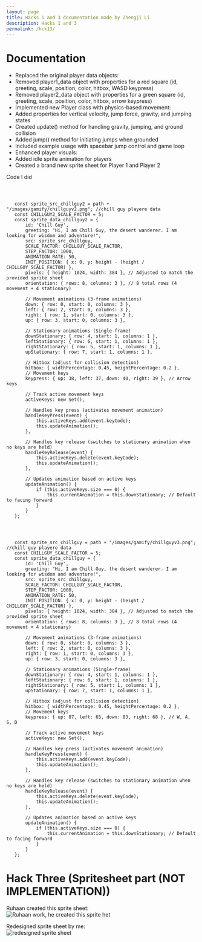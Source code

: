 ```yaml
---
layout: page
title: Hacks 1 and 3 documentation made by Zhengji Li
description: Hacks 1 and 3
permalink: /hck13/
---
```


# Documentation<br>
 - Replaced the original player data objects:<br>
 - Removed player1_data object with properties for a red square (id, greeting, scale, position, color, hitbox, WASD keypress)<br>
 - Removed player2_data object with properties for a green square (id, greeting, scale, position, color, hitbox, arrow keypress)<br>
 - Implemented new Player class with physics-based movement:<br>
 - Added properties for vertical velocity, jump force, gravity, and jumping states<br>
 - Created update() method for handling gravity, jumping, and ground collision<br>
 - Added jump() method for initiating jumps when grounded<br>
 - Included example usage with spacebar jump control and game loop<br>
 - Enhanced player visuals:<br>
 - Added idle sprite animation for players<br>
 - Created a brand new sprite sheet for Player 1 and Player 2<br>



Code I did<br>


 ```
 


    const sprite_src_chillguy2 = path + "/images/gamify/chillguyv2.png"; //chill guy playere data
    const CHILLGUY2_SCALE_FACTOR = 5;
    const sprite_data_chillguy2 = {
        id: 'Chill Guy',
        greeting: "Hi, I am Chill Guy, the desert wanderer. I am looking for wisdom and adventure!",
        src: sprite_src_chillguy,
        SCALE_FACTOR: CHILLGUY_SCALE_FACTOR,
        STEP_FACTOR: 1000,
        ANIMATION_RATE: 50,
        INIT_POSITION: { x: 0, y: height - (height / CHILLGUY_SCALE_FACTOR) }, 
        pixels: { height: 1024, width: 384 }, // Adjusted to match the provided sprite sheet
        orientation: { rows: 8, columns: 3 }, // 8 total rows (4 movement + 4 stationary)

        // Movement animations (3-frame animations)
        down: { row: 0, start: 0, columns: 3 },
        left: { row: 2, start: 0, columns: 3 },
        right: { row: 1, start: 0, columns: 3 },
        up: { row: 3, start: 0, columns: 3 },

        // Stationary animations (Single-frame)
        downStationary: { row: 4, start: 1, columns: 1 },
        leftStationary: { row: 6, start: 1, columns: 1 },
        rightStationary: { row: 5, start: 1, columns: 1 },
        upStationary: { row: 7, start: 1, columns: 1 },

        // Hitbox (adjust for collision detection)
        hitbox: { widthPercentage: 0.45, heightPercentage: 0.2 },
        // Movement keys
        keypress: { up: 38, left: 37, down: 40, right: 39 }, // Arrow keys

        // Track active movement keys
        activeKeys: new Set(),

        // Handles key press (activates movement animation)
        handleKeyPress(event) {
            this.activeKeys.add(event.keyCode);
            this.updateAnimation();
        },

        // Handles key release (switches to stationary animation when no keys are held)
        handleKeyRelease(event) {
            this.activeKeys.delete(event.keyCode);
            this.updateAnimation();
        },

        // Updates animation based on active keys
        updateAnimation() {
            if (this.activeKeys.size === 0) {
                this.currentAnimation = this.downStationary; // Default to facing forward
            }
        }
    };




    const sprite_src_chillguy = path + "/images/gamify/chillguyv3.png"; //chill guy playere data
    const CHILLGUY_SCALE_FACTOR = 5;
    const sprite_data_chillguy = {
        id: 'Chill Guy',
        greeting: "Hi, I am Chill Guy, the desert wanderer. I am looking for wisdom and adventure!",
        src: sprite_src_chillguy,
        SCALE_FACTOR: CHILLGUY_SCALE_FACTOR,
        STEP_FACTOR: 1000,
        ANIMATION_RATE: 50,
        INIT_POSITION: { x: 0, y: height - (height / CHILLGUY_SCALE_FACTOR) }, 
        pixels: { height: 1024, width: 384 }, // Adjusted to match the provided sprite sheet
        orientation: { rows: 8, columns: 3 }, // 8 total rows (4 movement + 4 stationary)

        // Movement animations (3-frame animations)
        down: { row: 0, start: 0, columns: 3 },
        left: { row: 2, start: 0, columns: 3 },
        right: { row: 1, start: 0, columns: 3 },
        up: { row: 3, start: 0, columns: 3 },

        // Stationary animations (Single-frame)
        downStationary: { row: 4, start: 1, columns: 1 },
        leftStationary: { row: 6, start: 1, columns: 1 },
        rightStationary: { row: 5, start: 1, columns: 1 },
        upStationary: { row: 7, start: 1, columns: 1 },

        // Hitbox (adjust for collision detection)
        hitbox: { widthPercentage: 0.45, heightPercentage: 0.2 },
        // Movement keys
        keypress: { up: 87, left: 65, down: 83, right: 68 }, // W, A, S, D

        // Track active movement keys
        activeKeys: new Set(),

        // Handles key press (activates movement animation)
        handleKeyPress(event) {
            this.activeKeys.add(event.keyCode);
            this.updateAnimation();
        },

        // Handles key release (switches to stationary animation when no keys are held)
        handleKeyRelease(event) {
            this.activeKeys.delete(event.keyCode);
            this.updateAnimation();
        },

        // Updates animation based on active keys
        updateAnimation() {
            if (this.activeKeys.size === 0) {
                this.currentAnimation = this.downStationary; // Default to facing forward
            }
        }
    };
```

# Hack Three (Spritesheet part (NOT IMPLEMENTATION))


Ruhaan created this sprite sheet: <br>
![Ruhaan work, he created this sprite het](chillguyv3.png)



Redesigned sprite sheet by me: <br>
![redesigned sprite sheet](chillguyv2.png)